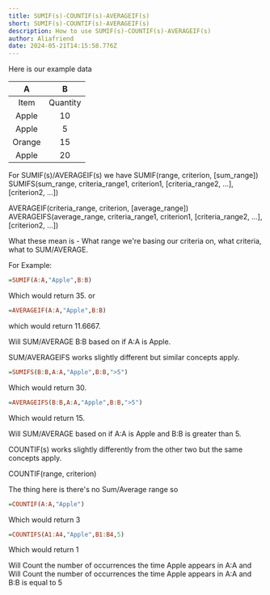 ```yaml
---
title: SUMIF(s)-COUNTIF(s)-AVERAGEIF(s)
short: SUMIF(s)-COUNTIF(s)-AVERAGEIF(s)
description: How to use SUMIF(s)-COUNTIF(s)-AVERAGEIF(s)
author: Aliafriend
date: 2024-05-21T14:15:58.776Z
---
```



Here is our example data

| A        | B             |
| :--------: | :-------------: |
| Item      | Quantity |
| Apple | 10 |
| Apple | 5 |
| Orange| 15 |
| Apple | 20 |

For SUMIF(s)/AVERAGEIF(s) we have
SUMIF(range, criterion, [sum_range])
SUMIFS(sum_range, criteria_range1, criterion1, [criteria_range2, …], [criterion2, …])

AVERAGEIF(criteria_range, criterion, [average_range])
AVERAGEIFS(average_range, criteria_range1, criterion1, [criteria_range2, …], [criterion2, …])

What these mean is - What range we're basing our criteria on, what criteria, what to SUM/AVERAGE.

For Example:

```haskell
=SUMIF(A:A,"Apple",B:B)
```
Which would return 35.
or
```haskell
=AVERAGEIF(A:A,"Apple",B:B)
```
which would return 11.6667.

Will SUM/AVERAGE B:B based on if A:A is Apple.

SUM/AVERAGEIFS works slightly different but similar concepts apply.

```haskell
=SUMIFS(B:B,A:A,"Apple",B:B,">5")
```
Which would return 30.

```haskell
=AVERAGEIFS(B:B,A:A,"Apple",B:B,">5")
```
Which would return 15.

Will SUM/AVERAGE based on if A:A is Apple and B:B is greater than 5.

COUNTIF(s) works slightly differently from the other two but the same concepts apply.

COUNTIF(range, criterion)

The thing here is there's no Sum/Average range so

```haskell
=COUNTIF(A:A,"Apple")
```
Which would return 3

```haskell
=COUNTIFS(A1:A4,"Apple",B1:B4,5)
```
Which would return 1

Will Count the number of occurrences the time Apple appears in A:A
and
Will Count the number of occurrences the time Apple appears in A:A and B:B is equal to 5 





